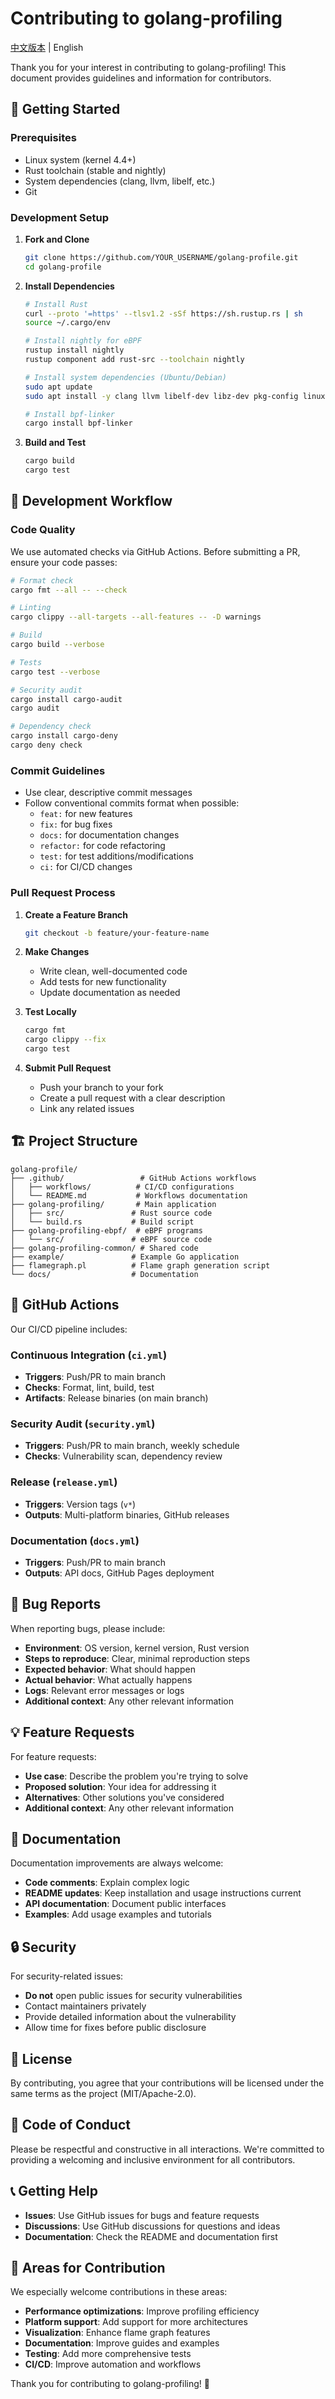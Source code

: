 # Contributing to golang-profiling

[中文版本](CONTRIBUTING_zh.md) | English

Thank you for your interest in contributing to golang-profiling! This document provides guidelines and information for contributors.

## 🚀 Getting Started

### Prerequisites

- Linux system (kernel 4.4+)
- Rust toolchain (stable and nightly)
- System dependencies (clang, llvm, libelf, etc.)
- Git

### Development Setup

1. **Fork and Clone**
   ```bash
   git clone https://github.com/YOUR_USERNAME/golang-profile.git
   cd golang-profile
   ```

2. **Install Dependencies**
   ```bash
   # Install Rust
   curl --proto '=https' --tlsv1.2 -sSf https://sh.rustup.rs | sh
   source ~/.cargo/env
   
   # Install nightly for eBPF
   rustup install nightly
   rustup component add rust-src --toolchain nightly
   
   # Install system dependencies (Ubuntu/Debian)
   sudo apt update
   sudo apt install -y clang llvm libelf-dev libz-dev pkg-config linux-headers-$(uname -r) perl
   
   # Install bpf-linker
   cargo install bpf-linker
   ```

3. **Build and Test**
   ```bash
   cargo build
   cargo test
   ```

## 🔄 Development Workflow

### Code Quality

We use automated checks via GitHub Actions. Before submitting a PR, ensure your code passes:

```bash
# Format check
cargo fmt --all -- --check

# Linting
cargo clippy --all-targets --all-features -- -D warnings

# Build
cargo build --verbose

# Tests
cargo test --verbose

# Security audit
cargo install cargo-audit
cargo audit

# Dependency check
cargo install cargo-deny
cargo deny check
```

### Commit Guidelines

- Use clear, descriptive commit messages
- Follow conventional commits format when possible:
  - `feat:` for new features
  - `fix:` for bug fixes
  - `docs:` for documentation changes
  - `refactor:` for code refactoring
  - `test:` for test additions/modifications
  - `ci:` for CI/CD changes

### Pull Request Process

1. **Create a Feature Branch**
   ```bash
   git checkout -b feature/your-feature-name
   ```

2. **Make Changes**
   - Write clean, well-documented code
   - Add tests for new functionality
   - Update documentation as needed

3. **Test Locally**
   ```bash
   cargo fmt
   cargo clippy --fix
   cargo test
   ```

4. **Submit Pull Request**
   - Push your branch to your fork
   - Create a pull request with a clear description
   - Link any related issues

## 🏗️ Project Structure

```
golang-profile/
├── .github/                 # GitHub Actions workflows
│   ├── workflows/          # CI/CD configurations
│   └── README.md           # Workflows documentation
├── golang-profiling/       # Main application
│   ├── src/               # Rust source code
│   └── build.rs           # Build script
├── golang-profiling-ebpf/  # eBPF programs
│   └── src/               # eBPF source code
├── golang-profiling-common/ # Shared code
├── example/               # Example Go application
├── flamegraph.pl          # Flame graph generation script
└── docs/                  # Documentation
```

## 🔧 GitHub Actions

Our CI/CD pipeline includes:

### Continuous Integration (`ci.yml`)
- **Triggers**: Push/PR to main branch
- **Checks**: Format, lint, build, test
- **Artifacts**: Release binaries (on main branch)

### Security Audit (`security.yml`)
- **Triggers**: Push/PR to main branch, weekly schedule
- **Checks**: Vulnerability scan, dependency review

### Release (`release.yml`)
- **Triggers**: Version tags (`v*`)
- **Outputs**: Multi-platform binaries, GitHub releases

### Documentation (`docs.yml`)
- **Triggers**: Push/PR to main branch
- **Outputs**: API docs, GitHub Pages deployment

## 🐛 Bug Reports

When reporting bugs, please include:

- **Environment**: OS version, kernel version, Rust version
- **Steps to reproduce**: Clear, minimal reproduction steps
- **Expected behavior**: What should happen
- **Actual behavior**: What actually happens
- **Logs**: Relevant error messages or logs
- **Additional context**: Any other relevant information

## 💡 Feature Requests

For feature requests:

- **Use case**: Describe the problem you're trying to solve
- **Proposed solution**: Your idea for addressing it
- **Alternatives**: Other solutions you've considered
- **Additional context**: Any other relevant information

## 📝 Documentation

Documentation improvements are always welcome:

- **Code comments**: Explain complex logic
- **README updates**: Keep installation and usage instructions current
- **API documentation**: Document public interfaces
- **Examples**: Add usage examples and tutorials

## 🔒 Security

For security-related issues:

- **Do not** open public issues for security vulnerabilities
- Contact maintainers privately
- Provide detailed information about the vulnerability
- Allow time for fixes before public disclosure

## 📄 License

By contributing, you agree that your contributions will be licensed under the same terms as the project (MIT/Apache-2.0).

## 🤝 Code of Conduct

Please be respectful and constructive in all interactions. We're committed to providing a welcoming and inclusive environment for all contributors.

## 📞 Getting Help

- **Issues**: Use GitHub issues for bugs and feature requests
- **Discussions**: Use GitHub discussions for questions and ideas
- **Documentation**: Check the README and documentation first

## 🎯 Areas for Contribution

We especially welcome contributions in these areas:

- **Performance optimizations**: Improve profiling efficiency
- **Platform support**: Add support for more architectures
- **Visualization**: Enhance flame graph features
- **Documentation**: Improve guides and examples
- **Testing**: Add more comprehensive tests
- **CI/CD**: Improve automation and workflows

Thank you for contributing to golang-profiling! 🚀